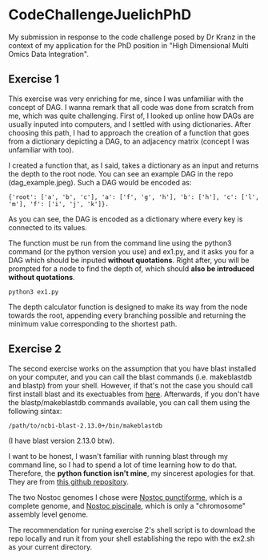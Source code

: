 # CodeChallengeJuelichPhD
My submission in response to the code challenge posed by Dr Kranz in the context of my application for the PhD position in "High Dimensional Multi Omics Data Integration".

## Exercise 1

This exercise was very enriching for me, since I was unfamiliar with the concept of DAG. I wanna remark that all code was done from scratch from me, which was quite challenging. First of, I looked up online how DAGs are usually inputed into computers, and I settled with using dictionaries. After choosing this path, I had to approach the creation of a function that goes from a dictionary depicting a DAG, to an adjacency matrix (concept I was unfamiliar with too).

I created a function that, as I said, takes a dictionary as an input and returns the depth to the root node. You can see an example DAG in the repo (dag_example.jpeg). Such a DAG would be encoded as: 

```
{'root': ['a', 'b', 'c'], 'a': ['f', 'g', 'h'], 'b': ['h'], 'c': ['l', 'm'], 'f': ['i', 'j', 'k']}.
```
As you can see, the DAG is encoded as a dictionary where every key is connected to its values.

The function must be run from the command line using the python3 command (or the python version you use) and ex1.py, and it asks you for a DAG which should be inputed **without quotations**. Right after, you will be prompted for a node to find the depth of, which should **also be introduced without quotations**.
```
python3 ex1.py
```
The depth calculator function is designed to make its way from the node towards the root, appending every branching possible and returning the minimum value corresponding to the shortest path.

## Exercise 2

The second exercise works on the assumption that you have blast installed on your computer, and you can call the blast commands (i.e. makeblastdb and blastp) from your shell. However, if that's not the case you should call first install blast and its exectuables from [here](https://blast.ncbi.nlm.nih.gov/Blast.cgi?CMD=Web&PAGE_TYPE=BlastDocs&DOC_TYPE=Download). Afterwards, if you don't have the blastp/makeblastdb commands available, you can call them using the following sintax:
```
/path/to/ncbi-blast-2.13.0+/bin/makeblastdb
```
(I have blast version 2.13.0 btw).

I want to be honest, I wasn't familiar with running blast through my command line, so I had to spend a lot of time learning how to do that. Therefore, the **python function isn't mine**, my sincerest apologies for that. They are from [this github repository](https://github.com/hongqin/Simple-reciprocal-best-blast-hit-pairs).

The two Nostoc genomes I chose were [Nostoc punctiforme](https://www.ncbi.nlm.nih.gov/genome/1050?genome_assembly_id=300502), which is a complete genome, and [Nostoc piscinale](https://www.ncbi.nlm.nih.gov/genome/40224?genome_assembly_id=248578), which is only a "chromosome" assembly level genome.

The recommendation for runing exercise 2's shell script is to download the repo locally and run it from your shell establishing the repo with the ex2.sh as your current directory.
